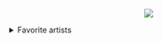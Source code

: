 <p align="center">
  <img src="https://rguk.ru/local/templates/test/images/Green.svg" />
</p>

<details>
<summary >Favorite artists</summary>

***IVOXYGEN***
***Convolk***
***gothurted***  
  
</details>

<!---
Sunset1437/Sunset1437 is a ✨ special ✨ repository because its `README.md` (this file) appears on your GitHub profile.
You can click the Preview link to take a look at your changes.
--->
